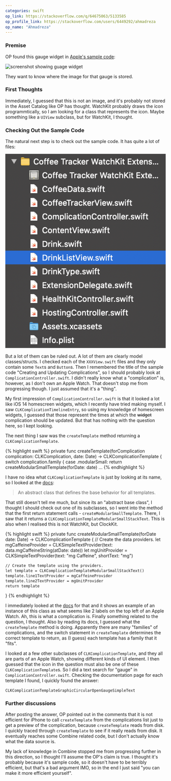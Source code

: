 ```yaml
---
categories: swift
op_link: https://stackoverflow.com/q/64675063/5133585
op_profile_link: https://stackoverflow.com/users/6449292/ahmadreza
op_name: "Ahmadreza"
---
```


### Premise

OP found this gauge widget in [Apple's sample code](https://developer.apple.com/documentation/clockkit/creating_and_updating_complications):

![screenshot showing guage widget](https://i.stack.imgur.com/wwAO0l.png)

They want to know where the image for that gauge is stored.

### First Thoughts

Immediately, I guessed that this is not an image, and it's probably not stored in the Asset Catalog like OP has thought. WatchKit probably draws the icon programmtically, so I am looking for a class that represents the icon. Maybe something like a `UIView` subclass, but for WatchKit, I thought.

### Checking Out the Sample Code

The natural next step is to check out the sample code. It has quite a lot of files:

![source files in the sample code](/assets/2020-11-04/sample-code-files.png)

But a lot of them can be ruled out. A lot of them are clearly model classes/structs. I checked each of the `XXXView.swift` files and they only contain some `Text`s and `Button`s. Then I remembered the title of the sample code "Creating and Updating Complications", so I should probably look at `ComplicationController.swift`. I didn't really know what a "complication" is, however, as I don't own an Apple Watch. That doesn't stop me from progressing though. I just assumed that it's a "thing".

My first impression of `ComplicationController.swift` is that it looked a lot like iOS 14 homescreen widgets, which I recently have tried making myself. I saw `CLKComplicationTimelineEntry`, so using my knowledge of homescreen widgets, I guessed that those represent the times at which the ~~widget~~ complication should be updated. But that has nothing with the question here, so I kept looking.

The next thing I saw was the `createTemplate` method returning a `CLKComplicationTemplate`. 

{% highlight swift %}
private func createTemplate(forComplication complication: CLKComplication, date: Date) -> CLKComplicationTemplate {
    switch complication.family {
    case .modularSmall:
        return createModularSmallTemplate(forDate: date)
    ...
{% endhighlight %}

I have no idea what `CLKComplicationTemplate` is just by looking at its name, so I looked at the [docs](https://developer.apple.com/documentation/clockkit/clkcomplicationtemplate):

> An abstract class that defines the base behavior for all templates.

That still doesn't tell me much, but since its an "abstract base class", I thought I should check out one of its subclasses, so I went into the method that the first return statement calls - `createModularSmallTemplate`. There, I saw that it returns a `CLKComplicationTemplateModularSmallStackText`. This is also when I realised this is not WatchKit, but ClockKit.

{% highlight swift %}
private func createModularSmallTemplate(forDate date: Date) -> CLKComplicationTemplate {
    // Create the data providers.
    let mgCaffeineProvider = CLKSimpleTextProvider(text: data.mgCaffeineString(atDate: date))
    let mgUnitProvider = CLKSimpleTextProvider(text: "mg Caffeine", shortText: "mg")
    
    // Create the template using the providers.
    let template = CLKComplicationTemplateModularSmallStackText()
    template.line1TextProvider = mgCaffeineProvider
    template.line2TextProvider = mgUnitProvider
    return template
}
{% endhighlight %}

I immediately looked at the [docs](https://developer.apple.com/documentation/clockkit/clkcomplicationtemplatemodularsmallstacktext) for that and it shows an example of an instance of this class as what seems like 2 labels on the top left of an Apple Watch. Ah, this is what a complication is. Finally something related to the question, I thought. Also by reading its docs, I guessed what the `createTemplate` method is doing. Apparently there are many "families" of complications, and the switch statement in `createTemplate` determines the correct template to return, as (I guess) each template has a family that it "fits".

I looked at a few other subclasses of `CLKComplicationTemplate`, and they all are parts of an Apple Watch, showing different kinds of UI element. I then guessed that the icon in the question must also be one of these `CLKComplicationTemplate`s. So I did a text search for "gauge" in `ComplicationController.swift`. Checking the documentation page for each template I found, I quickly found the answer:

```
CLKComplicationTemplateGraphicCircularOpenGaugeSimpleText
```

### Further discussions

After posting the answer, OP pointed out in the comments that it is not efficient for iPhone to call `createTemplate` from the complications list just to get a preview of the complication, because `createTemplate` reads from disk. I quickly traced through `createTemplate` to see if it really reads from disk. It eventually reaches some Combine related code, but I don't actually know what the data source is. 

My lack of knowledge in Combine stopped me from progressing further in this direction, so I thought I'll assume the OP's claim is true. I thought it's probably because it's sample code, so it doesn't have to be terribly efficient, but that's a bad argument IMO, so in the end I just said "you can make it more efficient yourself".